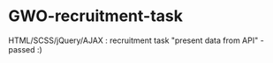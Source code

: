 # GWO-recruitment-task

HTML/SCSS/jQuery/AJAX : recruitment task "present data from API" - passed :)
